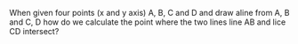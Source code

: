When given four points (x and y axis) A, B, C and D and draw aline from A, B and C, D how do we calculate the point where the two lines line AB and lice CD intersect?